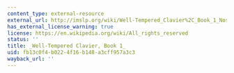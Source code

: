 ```yaml
---
content_type: external-resource
external_url: http://imslp.org/wiki/Well-Tempered_Clavier%2C_Book_1_Nos._1-12%2C_BWV_846-857_%28Bach%2C_Johann_Sebastian%29
has_external_license_warning: true
license: https://en.wikipedia.org/wiki/All_rights_reserved
status: ''
title: _Well-Tempered Clavier, Book 1_
uid: fb13c0f4-b022-4f16-b148-a3cff957a3c3
wayback_url: ''
---
```

